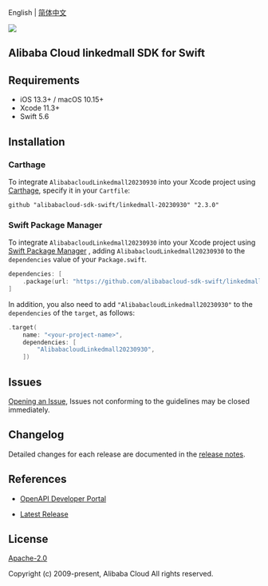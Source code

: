 English | [简体中文](README-CN.md)

![](https://aliyunsdk-pages.alicdn.com/icons/AlibabaCloud.svg)

## Alibaba Cloud linkedmall SDK for Swift

## Requirements

- iOS 13.3+ / macOS 10.15+
- Xcode 11.3+
- Swift 5.6

## Installation

### Carthage

To integrate `AlibabacloudLinkedmall20230930` into your Xcode project using [Carthage](https://github.com/Carthage/Carthage), specify it in your `Cartfile`:

```ogdl
github "alibabacloud-sdk-swift/linkedmall-20230930" "2.3.0"
```

### Swift Package Manager

To integrate `AlibabacloudLinkedmall20230930` into your Xcode project using [Swift Package Manager](https://swift.org/package-manager/) , adding `AlibabacloudLinkedmall20230930` to the `dependencies` value of your `Package.swift`.

```swift
dependencies: [
    .package(url: "https://github.com/alibabacloud-sdk-swift/linkedmall-20230930.git", from: "2.3.0")
]
```

In addition, you also need to add `"AlibabacloudLinkedmall20230930"` to the `dependencies` of the `target`, as follows:

```swift
.target(
    name: "<your-project-name>",
    dependencies: [
        "AlibabacloudLinkedmall20230930",
    ])
```

## Issues

[Opening an Issue](https://github.com/alibabacloud-sdk-swift/linkedmall-20230930/issues/new), Issues not conforming to the guidelines may be closed immediately.

## Changelog

Detailed changes for each release are documented in the [release notes](./ChangeLog.txt).

## References

* [OpenAPI Developer Portal](https://next.api.alibabacloud.com/home)
- [Latest Release](https://github.com/alibabacloud-sdk-swift/linkedmall-20230930)

## License

[Apache-2.0](http://www.apache.org/licenses/LICENSE-2.0)

Copyright (c) 2009-present, Alibaba Cloud All rights reserved.
